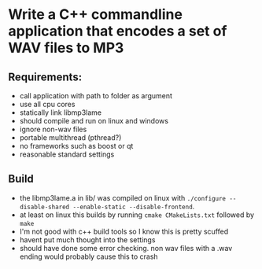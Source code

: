# Write a C++ commandline application that encodes a set of WAV files to MP3

## Requirements:

- call application with path to folder as argument
- use all cpu cores
- statically link libmp3lame
- should compile and run on linux and windows
- ignore non-wav files
- portable multithread (pthread?)
- no frameworks such as boost or qt
- reasonable standard settings


## Build
- the libmp3lame.a in lib/ was compiled on linux with `./configure --disable-shared --enable-static --disable-frontend`.
- at least on linux this builds by running `cmake CMakeLists.txt` followed by `make`
- I'm not good with c++ build tools so I know this is pretty scuffed
- havent put much thought into the settings
- should have done some error checking. non wav files with a .wav ending would probably cause this to crash